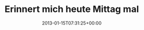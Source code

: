 ---
retweeted: false
source: <a href="http://erased3772509.com" rel="nofollow">erased3772509</a>
entities:
  hashtags: []
  symbols: []
  user_mentions:
  - name: INNOQ
    screen_name: INNOQ
    indices:
    - '41'
    - '47'
    id_str: '67238740'
    id: '67238740'
  - name: Cologne.rb/Kölsch.rb
    screen_name: colognerb
    indices:
    - '58'
    - '68'
    id_str: '461078077'
    id: '461078077'
  urls: []
display_text_range:
- '0'
- '127'
favorite_count: '1'
id_str: '291085162689740801'
truncated: false
retweet_count: '1'
id: '291085162689740801'
created_at: Tue Jan 15 07:31:25 +0000 2013
favorited: false
full_text: Erinnert mich heute Mittag mal dran, die [@innoQ](https://twitter.com/innoQ)
  Folks zur [@Colognerb](https://twitter.com/Colognerb) einzuladen. Sonst denke ich
  erst wieder morgen Abend dran.
lang: de
tags:
- pesos:twitter
date: '2013-01-15T07:31:25+00:00'
src: https://twitter.com/bascht/status/291085162689740801
original_url: https://twitter.com/bascht/status/291085162689740801
type: twitter_tweet
text: Erinnert mich heute Mittag mal dran, die [@innoQ](https://twitter.com/innoQ)
  Folks zur [@Colognerb](https://twitter.com/Colognerb) einzuladen. Sonst denke ich
  erst wieder morgen Abend dran.
title: 'Erinnert mich heute Mittag mal '

---